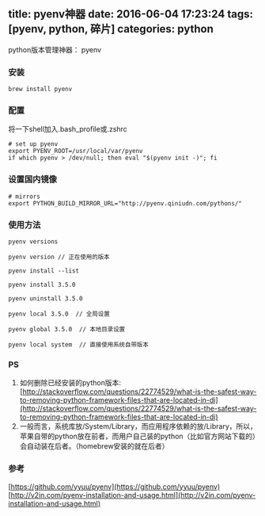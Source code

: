 title: pyenv神器
date: 2016-06-04 17:23:24
tags: [pyenv, python, 碎片]
categories: python
---

python版本管理神器： pyenv

### 安装
```
brew install pyenv
```

### 配置
将一下shell加入.bash_profile或.zshrc
```
# set up pyenv
export PYENV_ROOT=/usr/local/var/pyenv
if which pyenv > /dev/null; then eval "$(pyenv init -)"; fi
```

<!--more-->

### 设置国内镜像

```
# mirrors
export PYTHON_BUILD_MIRROR_URL="http://pyenv.qiniudn.com/pythons/"
```

### 使用方法
```
pyenv versions

pyenv version // 正在使用的版本

pyenv install --list

pyenv install 3.5.0

pyenv uninstall 3.5.0

pyenv local 3.5.0  // 全局设置

pyenv global 3.5.0  // 本地目录设置

pyenv local system  // 直接使用系统自带版本

```


### PS
1. 如何删除已经安装的python版本: [http://stackoverflow.com/questions/22774529/what-is-the-safest-way-to-removing-python-framework-files-that-are-located-in-di](http://stackoverflow.com/questions/22774529/what-is-the-safest-way-to-removing-python-framework-files-that-are-located-in-di)
2. 一般而言，系统库放/System/Library，而应用程序依赖的放/Library，所以，苹果自带的python放在前者，而用户自己装的python（比如官方网站下载的）会自动装在后者。（homebrew安装的就在后者）


### 参考
[https://github.com/yyuu/pyenv](https://github.com/yyuu/pyenv)
[http://v2in.com/pyenv-installation-and-usage.html](http://v2in.com/pyenv-installation-and-usage.html)


